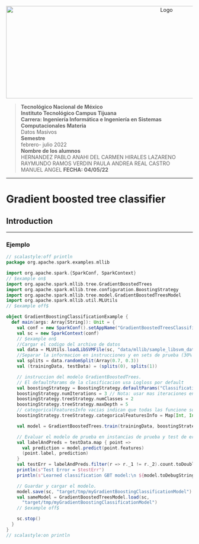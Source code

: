 <p align="center">
    <img alt="Logo" src="https://www.tijuana.tecnm.mx/wp-content/uploads/2021/08/liston-de-logos-oficiales-educacion-tecnm-FEB-2021.jpg" width=850 height=250>
</p>

>**Tecnológico Nacional de México  
Instituto Tecnológico Campus Tijuana   
Carrera: Ingeniería Informática e Ingeniería en Sistemas Computacionales**
**Materia**  
Datos Masivos  
**Semestre**  
febrero- julio 2022  
**Nombre de los alumnos**  
HERNANDEZ PABLO ANAHI DEL CARMEN 
HIRALES LAZARENO RAYMUNDO
RAMOS VERDIN PAULA ANDREA
REAL CASTRO MANUEL ANGEL
**FECHA: 04/05/22**

----
# **Gradient boosted tree classifier**

## Introduction
-------

### Ejemplo  
  
```scala
// scalastyle:off println
package org.apache.spark.examples.mllib

import org.apache.spark.{SparkConf, SparkContext}
// $example on$
import org.apache.spark.mllib.tree.GradientBoostedTrees
import org.apache.spark.mllib.tree.configuration.BoostingStrategy
import org.apache.spark.mllib.tree.model.GradientBoostedTreesModel
import org.apache.spark.mllib.util.MLUtils
// $example off$

object GradientBoostingClassificationExample {
  def main(args: Array[String]): Unit = {
    val conf = new SparkConf().setAppName("GradientBoostedTreesClassificationExample")
    val sc = new SparkContext(conf)
    // $example on$
    //Cargar el codigo del archivo de datos
    val data = MLUtils.loadLibSVMFile(sc, "data/mllib/sample_libsvm_data.txt")
    //Separar la informacion en instrucciones y en sets de prueba (30% se mantendra fuera de la prueba)
    val splits = data.randomSplit(Array(0.7, 0.3))
    val (trainingData, testData) = (splits(0), splits(1))

    // instruccion del modelo GradientBoostedTrees.
    // El defaultParams de la clasificacion usa Logloss por default
    val boostingStrategy = BoostingStrategy.defaultParams("Classification")
    boostingStrategy.numIterations = 3 // Nota: usar mas iteraciones en la practica.
    boostingStrategy.treeStrategy.numClasses = 2
    boostingStrategy.treeStrategy.maxDepth = 5
    // categoricalFeaturesInfo vacias indican que todas las funcione son continuas.
    boostingStrategy.treeStrategy.categoricalFeaturesInfo = Map[Int, Int]()

    val model = GradientBoostedTrees.train(trainingData, boostingStrategy)

    // Evaluar el modelo de prueba en instancias de prueba y test de error de computadora.
    val labelAndPreds = testData.map { point =>
      val prediction = model.predict(point.features)
      (point.label, prediction)
    }
    val testErr = labelAndPreds.filter(r => r._1 != r._2).count.toDouble / testData.count()
    println(s"Test Error = $testErr")
    println(s"Learned classification GBT model:\n ${model.toDebugString}")

    // Guardar y cargar el modelo.
    model.save(sc, "target/tmp/myGradientBoostingClassificationModel")
    val sameModel = GradientBoostedTreesModel.load(sc,
      "target/tmp/myGradientBoostingClassificationModel")
    // $example off$

    sc.stop()
  }
}
// scalastyle:on println